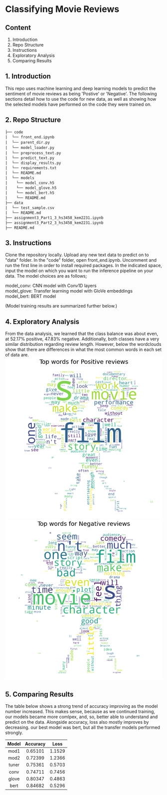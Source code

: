 # Classifying Movie Reviews

## Content
1. Introduction
2. Repo Structure
3. Instructions
4. Exploratory Analysis
5. Comparing Results

## 1. Introduction
This repo uses machine learning and deep learning models to predict the sentiment of movie reviews as being 'Postive' or 'Negative'. The following sections detail how to use the code for new data, as well as showing how the selected models have performed on the code they were trained on.

## 2. Repo Structure
```text
├── code
|  └── front_end.ipynb
|  └── parent_dir.py　　
|  └── model_loader.py　　　
|  └── preprocess_text.py　　　　
|  └── predict_text.py
|  └── display_results.py
|  └── requirements.txt
|  └── README.md
|  └── models
|    └── model_conv.h5
|    └── model_glove.h5
|    └── model_bert.h5
|    └── README.md
├── data
|  └── test_sample.csv
|  └── README.md
├── assignment3_Part1_3_hs3458_kem2231.ipynb
├── assignment3_Part2_3_hs3458_kem2231.ipynb
├── README.md
```
## 3. Instructions

Clone the repository locally. Upload any new text data to predict on to "data" folder. In the "code" folder, open front_end.ipynb. Uncomment and run the first line in order to install required packages. In the indicated space, input the model on which you want to run the inference pipeline on your data. The model choices are as follows;

model_conv: CNN model with Conv1D layers   
model_glove: Transfer learning model with GloVe embeddings   
model_bert: BERT model   

(Model training results are summarized further below.)

## 4. Exploratory Analysis
From the data analysis, we learned that the class balance was about even, at 52.17% positive, 47.83% negative. Additionally, both classes have a very similar distribution regarding review length. However, below the wordclouds show that there are differences in what the most common words in each set of data are.
![Positive](./images/pos_wordcloud.png)
![Negative](./images/neg_wordcloud.png)

## 5. Comparing Results
The table below shows a strong trend of accuracy improving as the model number increased. This makes sense, because as we continued training, our models became more comlpex, and, so, better able to understand and predict on the data. Alongside accuracy, loss also mostly improves by decreasing. our best model was bert, but all the transfer models performed strongly.

|Model | Accuracy  |  Loss|
|:-:|:-:|:-:|
|mod1 |  0.65101 | 1.1529|
|mod2 |  0.72399 | 1.2366|
|tuner |  0.75361 | 0.5703|
|conv  | 0.74711 | 0.7456|
|glove |  0.80347 | 0.4863|
|bert |  0.84682 | 0.5296|

